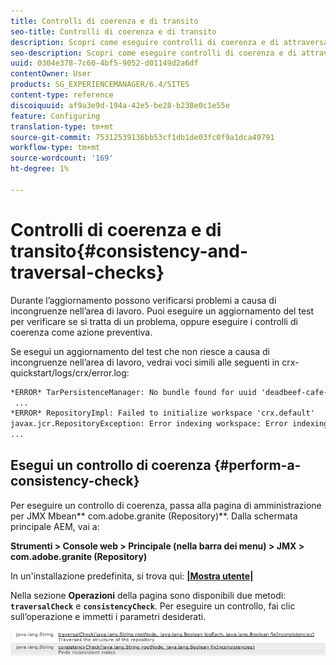 ```yaml
---
title: Controlli di coerenza e di transito
seo-title: Controlli di coerenza e di transito
description: Scopri come eseguire controlli di coerenza e di attraversamento.
seo-description: Scopri come eseguire controlli di coerenza e di attraversamento.
uuid: 0304e378-7c60-4bf5-9052-d01149d2a6df
contentOwner: User
products: SG_EXPERIENCEMANAGER/6.4/SITES
content-type: reference
discoiquuid: af9a3e9d-194a-42e5-be28-b238e0c1e55e
feature: Configuring
translation-type: tm+mt
source-git-commit: 75312539136bb53cf1db1de03fc0f9a1dca49791
workflow-type: tm+mt
source-wordcount: '169'
ht-degree: 1%

---
```



# Controlli di coerenza e di transito{#consistency-and-traversal-checks}

Durante l’aggiornamento possono verificarsi problemi a causa di incongruenze nell’area di lavoro. Puoi eseguire un aggiornamento del test per verificare se si tratta di un problema, oppure eseguire i controlli di coerenza come azione preventiva.

Se esegui un aggiornamento del test che non riesce a causa di incongruenze nell’area di lavoro, vedrai voci simili alle seguenti in crx-quickstart/logs/crx/error.log:

```xml
*ERROR* TarPersistenceManager: No bundle found for uuid 'deadbeef-cafe-babe-cafe-babecafebabe'
 ...
*ERROR* RepositoryImpl: Failed to initialize workspace 'crx.default'
javax.jcr.RepositoryException: Error indexing workspace: Error indexing workspace: Error indexing workspace
...
```

## Esegui un controllo di coerenza {#perform-a-consistency-check}

Per eseguire un controllo di coerenza, passa alla pagina di amministrazione per JMX Mbean** com.adobe.granite (Repository)**. Dalla schermata principale AEM, vai a:

**Strumenti > Console web > Principale (nella barra dei menu) > JMX > com.adobe.granite (Repository)**

In un&#39;installazione predefinita, si trova qui:  **[|Mostra utente|](http://localhost:4502/system/console/jmx/com.adobe.granite%3Atype%3DRepository)**

Nella sezione **Operazioni** della pagina sono disponibili due metodi: **`traversalCheck`** e **`consistencyCheck`**. Per eseguire un controllo, fai clic sull’operazione e immetti i parametri desiderati.

![chlimage_1-117](assets/chlimage_1-117.png)

